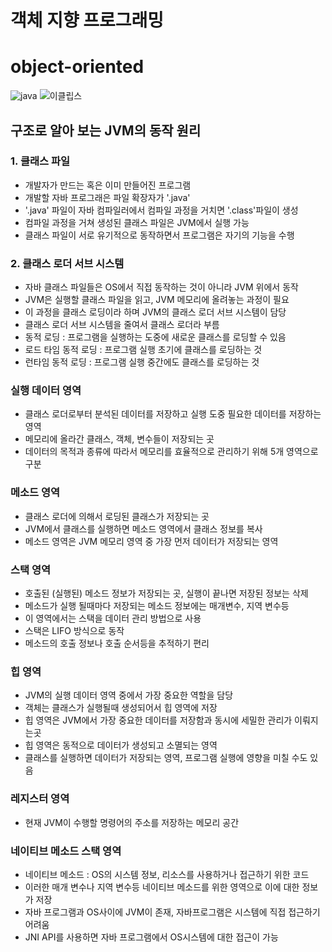 # 객체 지향 프로그래밍
# object-oriented

![java](https://github.com/networkSorcerer/object-oriented/assets/155520035/d221aef6-d3a1-4c48-903e-a69f7aea2e05)
![이클립스](https://github.com/networkSorcerer/object-oriented/assets/155520035/57fdd3ab-4790-4813-9742-5c8c5d0fdfef)

## 구조로 알아 보는 JVM의 동작 원리

### 1. 클래스 파일 
- 개발자가 만드는 혹은 이미 만들어진 프로그램
- 개발할 자바 프로그래은 파일 확장자가 '.java'
- '.java' 파일이 자바 컴파일러에서 컴파일 과정을 거치면 '.class'파일이 생성
- 컴파일 과정을 거쳐 생성된 클래스 파일은 JVM에서 실행 가능
- 클래스 파일이 서로 유기적으로 동작하면서 프로그램은 자기의 기능을 수행

### 2. 클래스 로더 서브 시스템
- 자바 클래스 파일들은 OS에서 직접 동작하는 것이 아니라 JVM 위에서 동작
- JVM은 실행할 클래스 파일을 읽고, JVM 메모리에 올려놓는 과정이 필요
- 이 과정을 클래스 로딩이라 하며 JVM의 클래스 로더 서브 시스템이 담당
- 클래스 로더 서브 시스템을 줄여서 클래스 로더라 부름
- 동적 로딩 : 프로그램을 실행하는 도중에 새로운 클래스를 로딩할 수 있음
- 로드 타임 동적 로딩 : 프로그램 실행 초기에 클래스를 로딩하는 것
- 런타임 동적 로딩 : 프로그램 실행 중간에도 클래스를 로딩하는 것

### 실행 데이터 영역
- 클래스 로더로부터 분석된 데이터를 저장하고 실행 도중 필요한 데이터를 저장하는 영역
- 메모리에 올라간 클래스, 객체, 변수들이 저장되는 곳
- 데이터의 목적과 종류에 따라서 메모리를 효율적으로 관리하기 위해 5개 영역으로 구분

### 메소드 영역
- 클래스 로더에 의해서 로딩된 클래스가 저장되는 곳
- JVM에서 클래스를 실행하면 메소드 영역에서 클래스 정보를 복사
- 메소드 영역은 JVM 메모리 영역 중 가장 먼저 데이터가 저장되는 영역

### 스택 영역
- 호출된 (실행된) 메소드 정보가 저장되는 곳, 실행이 끝나면 저장된 정보는 삭제
- 메소드가 실행 될때마다 저장되는 메소드 정보에는 매개변수, 지역 변수등
- 이 영역에서는 스택을 데이터 관리 방법으로 사용
- 스택은 LIFO 방식으로 동작
- 메소드의 호출 정보나 호출 순서등을 추적하기 편리

### 힙 영역
- JVM의 실행 데이터 영역 중에서 가장 중요한 역할을 담당
- 객체는 클래스가 실행될때 생성되어서 힙 영역에 저장
- 힙 영역은 JVM에서 가장 중요한 데이터를 저장함과 동시에 세밀한 관리가 이뤄지는곳
- 힙 영역은 동적으로 데이터가 생성되고 소멸되는 영역
- 클래스를 실행하면 데이터가 저장되는 영역, 프로그램 실행에 영향을 미칠 수도 있음

### 레지스터 영역
- 현재 JVM이 수행할 명령어의 주소를 저장하는 메모리 공간

### 네이티브 메소드 스택 영역
- 네이티브 메소드 : OS의 시스템 정보, 리소스를 사용하거나 접근하기 위한 코드
- 이러한 매개 변수나 지역 변수등 네이티브 메소드를 위한 영역으로 이에 대한 정보가 저장
- 자바 프로그램과 OS사이에 JVM이 존재, 자바프로그램은 시스템에 직접 접근하기 어려움
- JNI API를 사용하면 자바 프로그램에서 OS시스템에 대한 접근이 가능

  
